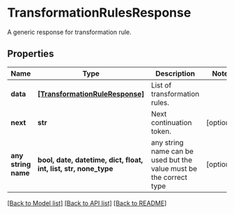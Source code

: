# TransformationRulesResponse

A generic response for transformation rule.

## Properties
Name | Type | Description | Notes
------------ | ------------- | ------------- | -------------
**data** | [**[TransformationRuleResponse]**](TransformationRuleResponse.md) | List of transformation rules. | 
**next** | **str** | Next continuation token. | [optional] 
**any string name** | **bool, date, datetime, dict, float, int, list, str, none_type** | any string name can be used but the value must be the correct type | [optional]

[[Back to Model list]](../README.md#documentation-for-models) [[Back to API list]](../README.md#documentation-for-api-endpoints) [[Back to README]](../README.md)


